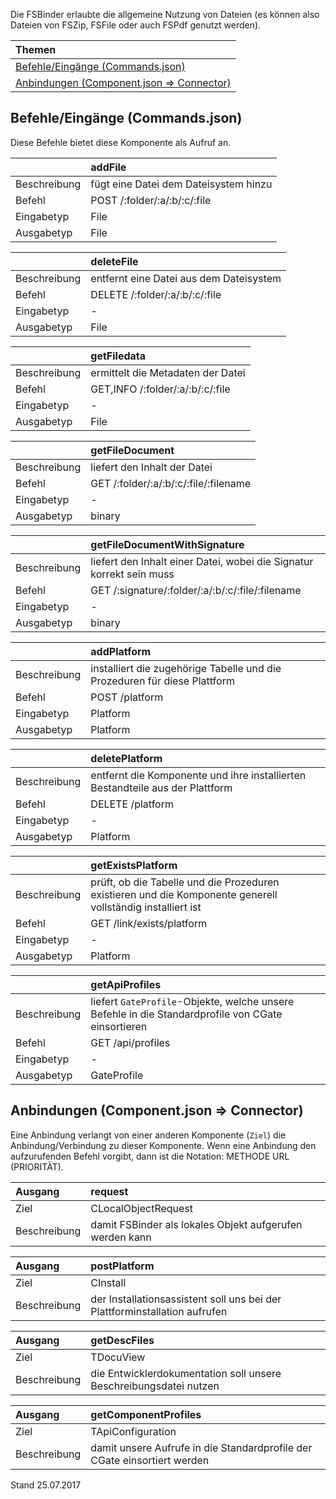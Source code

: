 <!--
  - @file de.md
  -
  - @license http://www.gnu.org/licenses/gpl-3.0.html GPL version 3
  -
  - @package OSTEPU (https://github.com/ostepu/ostepu-core)
  - @since -
  -
  - @author Till Uhlig <till.uhlig@student.uni-halle.de>
  - @date 2017
  -
 -->

Die FSBinder erlaubte die allgemeine Nutzung von Dateien (es können also Dateien von FSZip, FSFile oder auch FSPdf genutzt werden).

| Themen |
| :- |
| [Befehle/Eingänge (Commands.json)](#eingaenge) |
| [Anbindungen (Component.json => Connector)](#anbindungen) |

## <a name='eingaenge'></a>Befehle/Eingänge (Commands.json)
Diese Befehle bietet diese Komponente als Aufruf an.

||addFile|
| :----------- |:----- |
|Beschreibung| fügt eine Datei dem Dateisystem hinzu|
|Befehl| POST /:folder/:a/:b/:c/:file|
|Eingabetyp| File|
|Ausgabetyp| File|

||deleteFile|
| :----------- |:----- |
|Beschreibung| entfernt eine Datei aus dem Dateisystem|
|Befehl| DELETE /:folder/:a/:b/:c/:file|
|Eingabetyp| -|
|Ausgabetyp| File|

||getFiledata|
| :----------- |:----- |
|Beschreibung| ermittelt die Metadaten der Datei|
|Befehl| GET,INFO /:folder/:a/:b/:c/:file|
|Eingabetyp| -|
|Ausgabetyp| File|

||getFileDocument|
| :----------- |:----- |
|Beschreibung| liefert den Inhalt der Datei|
|Befehl| GET /:folder/:a/:b/:c/:file/:filename|
|Eingabetyp| -|
|Ausgabetyp| binary|

||getFileDocumentWithSignature|
| :----------- |:----- |
|Beschreibung| liefert den Inhalt einer Datei, wobei die Signatur korrekt sein muss|
|Befehl| GET /:signature/:folder/:a/:b/:c/:file/:filename|
|Eingabetyp| -|
|Ausgabetyp| binary|

||addPlatform|
| :----------- |:----- |
|Beschreibung| installiert die zugehörige Tabelle und die Prozeduren für diese Plattform|
|Befehl| POST /platform|
|Eingabetyp| Platform|
|Ausgabetyp| Platform|

||deletePlatform|
| :----------- |:----- |
|Beschreibung| entfernt die Komponente und ihre installierten Bestandteile aus der Plattform|
|Befehl| DELETE /platform|
|Eingabetyp| -|
|Ausgabetyp| Platform|

||getExistsPlatform|
| :----------- |:----- |
|Beschreibung| prüft, ob die Tabelle und die Prozeduren existieren und die Komponente generell vollständig installiert ist|
|Befehl| GET /link/exists/platform|
|Eingabetyp| -|
|Ausgabetyp| Platform|

||getApiProfiles|
| :----------- |:----- |
|Beschreibung| liefert `GateProfile`-Objekte, welche unsere Befehle in die Standardprofile von CGate einsortieren|
|Befehl| GET /api/profiles|
|Eingabetyp| -|
|Ausgabetyp| GateProfile|


## <a name='anbindungen'></a>Anbindungen (Component.json => Connector)
Eine Anbindung verlangt von einer anderen Komponente (`Ziel`) die Anbindung/Verbindung zu dieser Komponente.
Wenn eine Anbindung den aufzurufenden Befehl vorgibt, dann ist die Notation: METHODE URL (PRIORITÄT).

|Ausgang|request|
| :----------- |:----- |
|Ziel| CLocalObjectRequest|
|Beschreibung| damit FSBinder als lokales Objekt aufgerufen werden kann|

|Ausgang|postPlatform|
| :----------- |:----- |
|Ziel| CInstall|
|Beschreibung| der Installationsassistent soll uns bei der Plattforminstallation aufrufen|

|Ausgang|getDescFiles|
| :----------- |:----- |
|Ziel| TDocuView|
|Beschreibung| die Entwicklerdokumentation soll unsere Beschreibungsdatei nutzen|

|Ausgang|getComponentProfiles|
| :----------- |:----- |
|Ziel| TApiConfiguration|
|Beschreibung| damit unsere Aufrufe in die Standardprofile der CGate einsortiert werden|


Stand 25.07.2017

